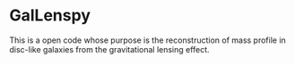 # GalLenspy
This is a open code whose purpose is the reconstruction of mass profile in disc-like galaxies from the gravitational lensing effect.
